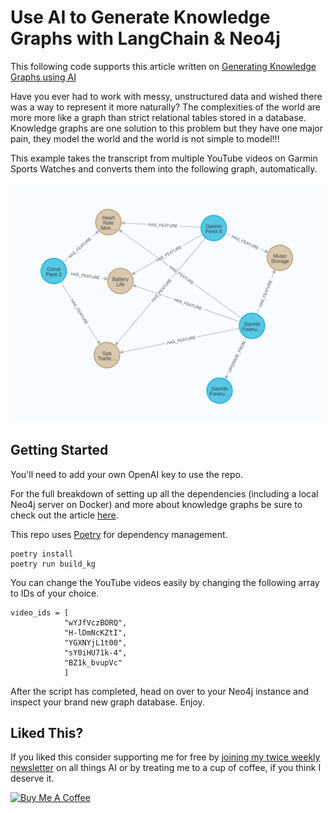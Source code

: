 # Use AI to Generate Knowledge Graphs with LangChain & Neo4j
This following code supports this article written on [Generating Knowledge Graphs using AI](https://medium.com/@markmikeobrien/building-knowledge-graphs-with-langchain-neo4j-77678efab43d)

Have you ever had to work with messy, unstructured data and wished there was a way to represent it more naturally? The complexities of the world are more more like a graph than strict relational tables stored in a database. Knowledge graphs are one solution to this problem but they have one major pain, they model the world and the world is not simple to model!!! 

This example takes the transcript from multiple YouTube videos on Garmin Sports Watches and converts them into the following graph, automatically. 
<p align="center">
  <img src="images\garmin-features-graph.png?raw=true" alt="drawing" width="500"/>
</p>


## Getting Started
You'll need to add your own OpenAI key to use the repo. 


For the full breakdown of setting up all the dependencies (including a local Neo4j server on Docker) and more about knowledge graphs be sure to check out the article [here](https://medium.com/@markmikeobrien/building-knowledge-graphs-with-langchain-neo4j-77678efab43d). 

This repo uses [Poetry](https://python-poetry.org/) for dependency management. 


``` 
poetry install
poetry run build_kg
```

You can change the YouTube videos easily by changing the following array to IDs of your choice. 
```
video_ids = [
            "wYJfVczBORQ", 
            "H-lDmNcKZtI", 
            "YGXNYjL1t00",
            "sY0iHU71k-4",
            "BZ1k_bvupVc"
            ]
```

After the script has completed, head on over to your Neo4j instance and inspect your brand new graph database. Enjoy. 

## Liked This?
If you liked this consider supporting me for free by [joining my twice weekly newsletter](https://bit.ly/45lG2pR) on all things AI or by treating me to a cup of coffee, if you think I deserve it. 

<a href="https://buymeacoffee.com/brightjourneyai" target="_blank"><img src="https://cdn.buymeacoffee.com/buttons/default-orange.png" alt="Buy Me A Coffee" height="41" width="174"></a>



